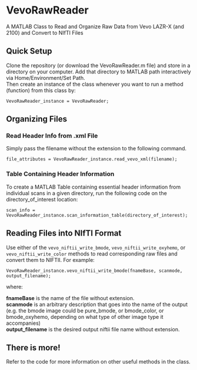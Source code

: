 # VevoRawReader
A MATLAB Class to Read and Organize Raw Data from Vevo LAZR-X (and 2100) and Convert to NIfTI Files

## Quick Setup
Clone the repository (or download the VevoRawReader.m file) and store in a directory on your computer. Add that directory to MATLAB path interactively via Home/Environment/Set Path.  
Then create an instance of the class whenever you want to run a method (function) from this class by:
```
VevoRawReader_instance = VevoRawReader;
```

## Organizing Files
### Read Header Info from .xml File
Simply pass the filename without the extension to the following command.
```
file_attributes = VevoRawReader_instance.read_vevo_xml(filename);
```
### Table Containing Header Information
To create a MATLAB Table containing essential header information from individual scans in a given directory, run the following code on the directory_of_interest location:
```
scan_info = VevoRawReader_instance.scan_information_table(directory_of_interest);
```

## Reading Files into NIfTI Format
Use either of the `vevo_niftii_write_bmode`, `vevo_niftii_write_oxyhemo`, or `vevo_niftii_write_color` methods to read corresponding raw files and convert them to NIFTII.
For example:
```
VevoRawReader_instance.vevo_niftii_write_bmode(fnameBase, scanmode, output_filename);
```
where:


**fnameBase** is the name of the file without extension.  
**scanmode** is an arbitrary description that goes into the name of the output (e.g. the bmode image could be pure_bmode, or bmode_color, or bmode_oxyhemo, depending on what type of other image type it accompanies)  
**output_filename** is the desired output niftii file name without extension.

## There is more!
Refer to the code for more information on other useful methods in the class.
